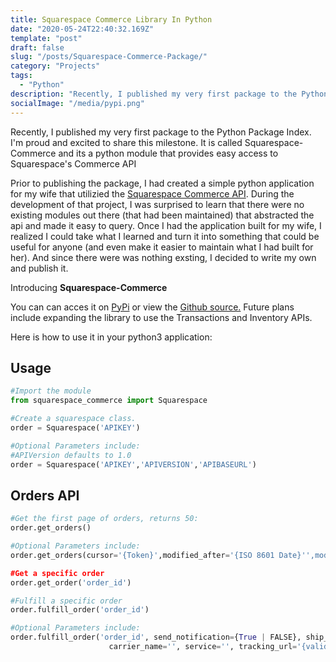 ```yaml
---
title: Squarespace Commerce Library In Python
date: "2020-05-24T22:40:32.169Z"
template: "post"
draft: false
slug: "/posts/Squarespace-Commerce-Package/"
category: "Projects"
tags:
  - "Python"
description: "Recently, I published my very first package to the Python Package Index. I'm proud and excited to share this milestone. It is called Squarespace-Commerce and its a python module that provides easy access to Squarespace's Commerce API"
socialImage: "/media/pypi.png"
---
```

Recently, I published my very first package to the Python Package Index. I'm proud and excited to share this milestone. It is called Squarespace-Commerce and its a python module that provides easy access to Squarespace's Commerce API

Prior to publishing the package, I had created a simple python application for my wife that utilizied the [Squarespace Commerce API](https://developers.squarespace.com/commerce-apis/what-can-i-do). During the development of that project, I was surprised to learn that there were no existing modules out there (that had been maintained) that abstracted the api and made it easy to query. Once I had the application built for my wife, I realized I could take what I learned and turn it into something that could be useful for anyone (and even make it easier to maintain what I had built for her). And since there were was nothing exsting, I decided to write my own and publish it. 


Introducing **Squarespace-Commerce**

You can can acces it on [PyPi](https://pypi.org/project/squarespace-commerce/) or view the [Github source.](https://github.com/caseydierking/squarespace-commerce-python) Future plans include expanding the library to use the Transactions and Inventory APIs. 

Here is how to use it in your python3 application:

## Usage

````python
#Import the module
from squarespace_commerce import Squarespace
````

````python
#Create a squarespace class.
order = Squarespace('APIKEY')

#Optional Parameters include:
#APIVersion defaults to 1.0
order = Squarespace('APIKEY','APIVERSION','APIBASEURL')
````


## Orders API

````python
#Get the first page of orders, returns 50:
order.get_orders()

#Optional Parameters include:
order.get_orders(cursor='{Token}',modified_after='{ISO 8601 Date}'',modified_before='{ISO 8601 Date}',fulfillment_status='{PENDING | FULFILLED | CANCELLED}')

#Get a specific order
order.get_order('order_id')

#Fulfill a specific order
order.fulfill_order('order_id')

#Optional Parameters include:
order.fulfill_order('order_id', send_notification={True | FALSE}, ship_date={ISO 8601 Date}, tracking_number='',
                      carrier_name='', service='', tracking_url='{valid_url}'):
````